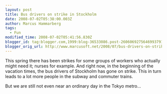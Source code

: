 ```yaml
---
layout: post
title: Bus drivers on strike in Stockholm
date: 2008-07-02T05:38:00.003Z
author: Marcus Hammarberg
tags:
  - Fun
modified_time: 2008-07-02T05:41:56.830Z
blogger_id: tag:blogger.com,1999:blog-36533086.post-2606069275646993791
blogger_orig_url: http://www.marcusoft.net/2008/07/bus-drivers-on-strike-in-stockholm.html
---
```



This spring there has been strikes for some groups of workers who
actually might need it; nurses for example. And right now, in the
beginning of the vacation times, the bus drivers of Stockholm has gone
on strike. This in turn leads to a lot more people in the subway and
commuter trains.

But we are still not even near an ordinary day in the Tokyo metro...


